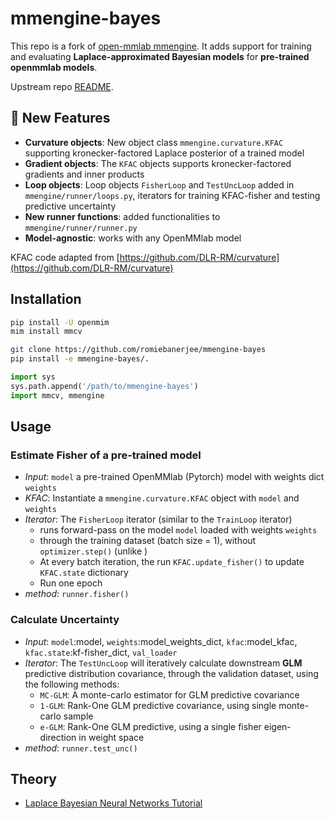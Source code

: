 # mmengine-bayes
This repo is a fork of [open-mmlab mmengine](https://github.com/open-mmlab/mmengine). It adds support for training and evaluating **Laplace-approximated Bayesian models** for **pre-trained openmmlab models**.

Upstream repo [README](https://github.com/open-mmlab/mmengine/blob/main/README.md). 

## 🚀 New Features 

- **Curvature objects**: New object class `mmengine.curvature.KFAC` supporting kronecker-factored Laplace posterior of a trained model 
- **Gradient objects**: The `KFAC` objects supports kronecker-factored gradients and inner products  
- **Loop objects**: Loop objects `FisherLoop` and `TestUncLoop` added in `mmengine/runner/loops.py`, iterators for training KFAC-fisher and testing predictive uncertainty
- **New runner functions**: added functionalities to `mmengine/runner/runner.py`
- **Model-agnostic**: works with any OpenMMlab model

KFAC code adapted from [https://github.com/DLR-RM/curvature](https://github.com/DLR-RM/curvature)

## Installation

```bash
pip install -U openmim
mim install mmcv

git clone https://github.com/romiebanerjee/mmengine-bayes
pip install -e mmengine-bayes/.
```
```python 
import sys
sys.path.append('/path/to/mmengine-bayes')
import mmcv, mmengine
```

## Usage

### Estimate Fisher of a pre-trained model
- *Input*: `model` a pre-trained OpenMMlab (Pytorch) model with weights dict `weights` 
- *KFAC*: Instantiate a `mmengine.curvature.KFAC` object with `model` and `weights`
- *Iterator*: The `FisherLoop` iterator (similar to the `TrainLoop` iterator) 
    - runs forward-pass on the model `model` loaded with weights `weights`
    - through the training dataset (batch size = 1), without `optimizer.step()` (unlike )
    - At every batch iteration, the run `KFAC.update_fisher()` to update `KFAC.state` dictionary 
     - Run one epoch 
- *method*: `runner.fisher()`

### Calculate Uncertainty
- *Input*: `model`:model, `weights`:model_weights_dict, `kfac`:model_kfac, `kfac.state`:kf-fisher_dict, `val_loader`
- *Iterator*: The `TestUncLoop` will iteratively calculate downstream **GLM** predictive distribution covariance, through the validation dataset, using the following methods:
    - `MC-GLM`: A monte-carlo estimator for GLM predictive covariance
    - `1-GLM`: Rank-One GLM predictive covariance, using single monte-carlo sample
    - `e-GLM`: Rank-One GLM predictive, using a single fisher eigen-direction in weight space 
- *method*: `runner.test_unc()`

## Theory
- [Laplace Bayesian Neural Networks Tutorial](docs/en/advanced_tutorials/laplace-bnn-math.md)